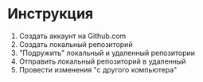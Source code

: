 # Инструкция
1. Создать аккаунт на Github.com
2. Создать локальный репозиторий
3. "Подружить" локальный и удаленный репозитории
4. Отправить локальный репозиторий в удаленный
5. Провести изменения "с другого компьютера" 